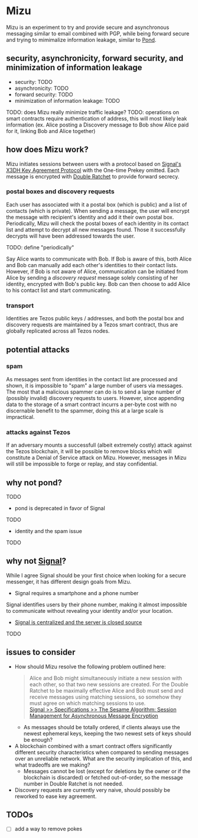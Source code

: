 # Mizu

Mizu is an experiment to try and provide secure and asynchronous messaging
similar to email combined with PGP, while being forward secure and trying to
mimimalize information leakage, similar to
[Pond](https://web.archive.org/web/20151101081526/https://pond.imperialviolet.org/).

## security, asynchronicity, forward security, and minimization of information leakage

- security: TODO
- asynchronicity: TODO
- forward security: TODO
- minimization of information leakage: TODO

TODO: does Mizu really minimize traffic leakage?
TODO: operations on smart contracts require authentication of address, this
      will most likely leak information (ex. Alice posting a Discovery message to
      Bob show Alice paid for it, linking Bob and Alice together)

## how does Mizu work?

Mizu initiates sessions between users with a protocol based on
[Signal's X3DH Key Agreement Protocol](https://signal.org/docs/specifications/x3dh/)
with the One-time Prekey omitted. Each message is encrypted with
[Double Ratchet](https://signal.org/docs/specifications/doubleratchet/) to
provide forward secrecy.

### postal boxes and discovery requests

Each user has associated with it a postal box (which is public) and a list of
contacts (which is private). When sending a message, the user will encrypt
the message with recipient's identity and add it their own postal box.
Periodically, Mizu will check the postal boxes of each identity in its
contact list and attempt to decrypt all new messages found.
Those it successfully decrypts will have been addressed towards the user.

TODO: define "periodically"

Say Alice wants to communicate with Bob. If Bob is aware of this,
both Alice and Bob can manually add each other's identities to their contact
lists. However, if Bob is not aware of Alice, communication can be initiated
from Alice by sending a *discovery request* message solely consisting of her
identity, encrypted with Bob's public key. Bob can then choose to add Alice to his
contact list and start communicating.

### transport

Identities are Tezos public keys / addresses, and both the postal box and
discovery requests are maintained by a Tezos smart contract, thus are
globally replicated across all Tezos nodes.

## potential attacks

### spam

As messages sent from identities in the contact list are processed and shown,
it is impossible to "spam" a large number of users via messages. The most
that a malicious spammer can do is to send a large number of (possibly invalid)
discovery requests to users. However, since appending data to the storage of
a smart contract incurrs a per-byte cost with no discernable benefit to the
spammer, doing this at a large scale is impractical.

### attacks against Tezos

If an adversary mounts a successfull (albeit extremely costly) attack against
the Tezos blockchain, it will be possible to remove blocks which will
constitute a Denial of Service attack on Mizu. However, messages in Mizu
will still be impossible to forge or replay, and stay confidential.

## why not pond?

TODO

- pond is deprecated in favor of Signal

TODO

- identity and the spam issue

TODO

## why not [Signal](https://signal.org/)?

While I agree Signal should be your first choice when looking for a secure
messenger, it has different design goals from Mizu.

- Signal requires a smartphone and a phone number

Signal identifies users by their phone number, making it almost impossible to
communicate without revealing your identity and/or your location.

- [Signal is centralized and the server is closed source](https://signal.org/blog/the-ecosystem-is-moving/)

TODO

## issues to consider

- How should Mizu resolve the following problem outlined here:  
  > Alice and Bob might simultaneously initiate a new session with each other,
  > so that two new sessions are created. For the Double Ratchet to be
  > maximally effective Alice and Bob must send and receive messages using
  > matching sessions, so somehow they must agree on which matching sessions to
  > use.  
  [Signal >> Specifications >> The Sesame Algorithm: Session Management for Asynchronous Message Encryption](https://signal.org/docs/specifications/sesame/)
  - As messages should be totally ordered, if clients always use the newest
    ephemeral keys, keeping the two newest sets of keys should be enough?
- A blockchain combined with a smart contract offers significantly different
  security characteristics when compared to sending messages over an unreliable
  network. What are the security implication of this, and what tradeoffs are
  we making?
  - Messages cannot be lost (except for deletions by the owner or if the
    blockchain is discarded) or fetched out-of-order, so the message number
    in Double Ratchet is not needed.
- Discovery requests are currently very naive, should possibly be reworked to
  ease key agreement.

## TODOs

- [ ] add a way to remove pokes
